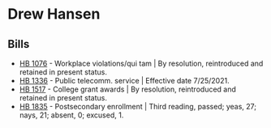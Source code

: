 # Drew Hansen
## Bills
* [HB 1076](/bill/2021-22/hb/1076/) - Workplace violations/qui tam | By resolution, reintroduced and retained in present status.
* [HB 1336](/bill/2021-22/hb/1336/) - Public telecomm. service | Effective date 7/25/2021.
* [HB 1517](/bill/2021-22/hb/1517/) - College grant awards | By resolution, reintroduced and retained in present status.
* [HB 1835](/bill/2021-22/hb/1835/) - Postsecondary enrollment | Third reading, passed; yeas, 27; nays, 21; absent, 0; excused, 1.

